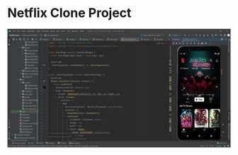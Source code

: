 # Netflix Clone Project

![image](https://github.com/rachit1711/ELC-Activity-Netflix-Clone/blob/main/screen%20.jpg)
